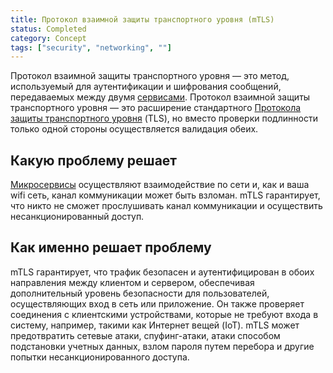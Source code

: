 ```yaml
---
title: Протокол взаимной защиты транспортного уровня (mTLS)
status: Completed
category: Concept
tags: ["security", "networking", ""]
---
```


Протокол взаимной защиты транспортного уровня — это метод, используемый для аутентификации и шифрования сообщений, передаваемых между двумя [сервисами](/service/). 
Протокол взаимной защиты транспортного уровня — это расширение стандартного [Протокола защиты транспортного уровня](/transport-layer-security/) (TLS), 
но вместо проверки подлинности только одной стороны осуществляется валидация обеих.

## Какую проблему решает

[Микросервисы](/microservices-architecture/) осуществляют взаимодействие по сети и, как и ваша wifi сеть, канал коммуникации может быть взломан.
mTLS гарантирует, что никто не сможет прослушивать канал коммуникации и осуществить несанкционированный доступ. 

## Как именно решает проблему

mTLS гарантирует, что трафик безопасен и аутентифицирован в обоих направления между клиентом и сервером, 
обеспечивая дополнительный уровень безопасности для пользователей, осуществляющих вход в сеть или приложение.
Он также проверяет соединения с клиентскими устройствами, которые не требуют входа в систему, например, такими как Интернет вещей (IoT).
mTLS может предотвратить сетевые атаки, спуфинг-атаки, атаки способом подстановки учетных данных, взлом пароля путем перебора и другие попытки несанкционированного доступа. 

